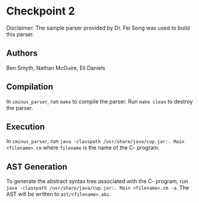 # Checkpoint 2
Disclaimer: The sample parser provided by Dr. Fei Song was used to build this parser.

## Authors
Ben Smyth, Nathan McGuire, Eli Daniels

## Compilation
In `cminus_parser`, run `make` to compile the parser.
Run `make clean` to destroy the parser.

## Execution
In `cminus_parser`, run `java -classpath /usr/share/java/cup.jar:. Main <filename>.cm`
where `filename` is the name of the C- program.

## AST Generation
To generate the abstract syntax tree associated with the C- program, run
`java -classpath /usr/share/java/cup.jar:. Main <filename>.cm -a`. The AST will be written to
`ast/<filename>.abs`.

